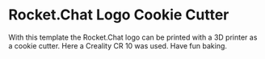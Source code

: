 # Rocket.Chat Logo Cookie Cutter

With this template the Rocket.Chat logo can be printed with a 3D printer as a cookie cutter. Here a Creality CR 10 was used. Have fun baking. 
